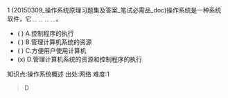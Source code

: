 1
(20150309_操作系统原理习题集及答案_笔试必需品_doc)操作系统是一种系统软件，它﹎﹎﹎﹎。
- ( ) A.控制程序的执行
- ( ) B.管理计算机系统的资源
- ( ) C.方便用户使用计算机
- (x) D.管理计算机系统的资源和控制程序的执行

知识点:操作系统概述
出处:网络
难度:1
> D
